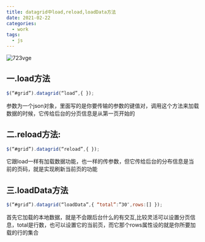 ```yaml
---
title: datagrid中load,reload,loadData方法
date: 2021-02-22
categories:
  - work
tags:
  - js
---
```


![723vge](https://fastly.jsdelivr.net/gh/qbmzc/images/md/wallhaven-723vge.jpg)

<!-- more -->
## 一.load方法  

```javascript
$(“#grid”).datagrid(“load”,{ });
```

参数为一个json对象，里面写的是你要传输的参数的键值对，调用这个方法来加载数据的时候，它传给后台的分页信息是从第一页开始的

## 二.reload方法:  

```javascript
$(“#grid”).datagrid(“reload”,{ });
```

它跟load一样有加载数据功能，也一样的传参数，但它传给后台的分布信息是当前的页码，就是实现刷新当前页的功能

## 三.loadData方法  

```javascript
$(“#grid”).datagrid(“loadData”,{ “total”:”30″,rows:[] });
```

首先它加载的本地数据，就是不会跟后台什么的有交互,比较灵活可以设置分页信息，total是行数，也可以设置它的当前页，而它那个rows属性设的就是你所要加载的行的集合